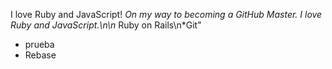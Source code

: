 I love Ruby and JavaScript!
*On my way to becoming a GitHub Master. I love Ruby and JavaScript.\n\n* Ruby on Rails\n*Git"
* prueba
* Rebase